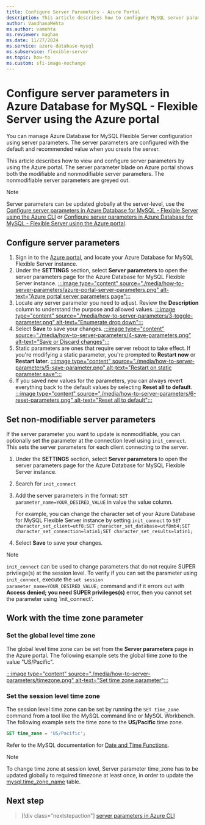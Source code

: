 ```yaml
---
title: Configure Server Parameters - Azure Portal
description: This article describes how to configure MySQL server parameters in Azure Database for MySQL - Flexible Server by using the Azure portal.
author: VandhanaMehta  
ms.author: vamehta  
ms.reviewer: maghan
ms.date: 11/27/2024
ms.service: azure-database-mysql
ms.subservice: flexible-server
ms.topic: how-to
ms.custom: sfi-image-nochange
---
```


# Configure server parameters in Azure Database for MySQL - Flexible Server using the Azure portal

You can manage Azure Database for MySQL Flexible Server configuration using server parameters. The server parameters are configured with the default and recommended value when you create the server.

This article describes how to view and configure server parameters by using the Azure portal. The server parameter blade on Azure portal shows both the modifiable and nonmodifiable server parameters. The nonmodifiable server parameters are greyed out.

> [!NOTE]  
> Server parameters can be updated globally at the server-level, use the [Configure server parameters in Azure Database for MySQL - Flexible Server using the Azure CLI](how-to-configure-server-parameters-cli.md) or [Configure server parameters in Azure Database for MySQL - Flexible Server using the Azure portal](how-to-configure-server-parameters-portal.md).

## Configure server parameters

1. Sign in to the [Azure portal](https://portal.azure.com), and locate your Azure Database for MySQL Flexible Server instance.
1. Under the **SETTINGS** section, select **Server parameters** to open the server parameters page for the Azure Database for MySQL Flexible Server instance.
[:::image type="content" source="./media/how-to-server-parameters/azure-portal-server-parameters.png" alt-text="Azure portal server parameters page":::](./media/how-to-server-parameters/azure-portal-server-parameters.png#lightbox)
1. Locate any server parameter you need to adjust. Review the **Description** column to understand the purpose and allowed values.
[:::image type="content" source="./media/how-to-server-parameters/3-toggle-parameter.png" alt-text="Enumerate drop down":::](./media/how-to-server-parameters/3-toggle-parameter.png#lightbox)
1. Select **Save** to save your changes.
[:::image type="content" source="./media/how-to-server-parameters/4-save-parameters.png" alt-text="Save or Discard changes":::](./media/how-to-server-parameters/4-save-parameters.png#lightbox)
1. Static parameters are ones that require server reboot to take effect. If you're modifying a static parameter, you're prompted to **Restart now** or **Restart later**.
[:::image type="content" source="./media/how-to-server-parameters/5-save-parameter.png" alt-text="Restart on static parameter save":::](./media/how-to-server-parameters/5-save-parameter.png#lightbox)
1. If you saved new values for the parameters, you can always revert everything back to the default values by selecting **Reset all to default**.
[:::image type="content" source="./media/how-to-server-parameters/6-reset-parameters.png" alt-text="Reset all to default":::](./media/how-to-server-parameters/6-reset-parameters.png#lightbox)

<a id="setting-non-modifiable-server-parameters"></a>

## Set non-modifiable server parameters

If the server parameter you want to update is nonmodifiable, you can optionally set the parameter at the connection level using `init_connect`. This sets the server parameters for each client connecting to the server.

1. Under the **SETTINGS** section, select **Server parameters** to open the server parameters page for the Azure Database for MySQL Flexible Server instance.
1. Search for `init_connect`
1. Add the server parameters in the format: `SET parameter_name=YOUR_DESIRED_VALUE` in value the value column.

    For example, you can change the character set of your Azure Database for MySQL Flexible Server instance by setting `init_connect` to `SET character_set_client=utf8;SET character_set_database=utf8mb4;SET character_set_connection=latin1;SET character_set_results=latin1;`
1. Select **Save** to save your changes.

> [!NOTE]  
> `init_connect` can be used to change parameters that do not require SUPER privilege(s) at the session level. To verify if you can set the parameter using `init_connect`, execute the `set session parameter_name=YOUR_DESIRED_VALUE;` command and if it errors out with **Access denied; you need SUPER privileges(s)** error, then you cannot set the parameter using `init_connect'.

<a id="working-with-the-time-zone-parameter"></a>

## Work with the time zone parameter

<a id="setting-the-global-level-time-zone"></a>

### Set the global level time zone

The global level time zone can be set from the **Server parameters** page in the Azure portal. The following example sets the global time zone to the value "US/Pacific".

[:::image type="content" source="./media/how-to-server-parameters/timezone.png" alt-text="Set time zone parameter":::](./media/how-to-server-parameters/timezone.png#lightbox)

<a id="setting-the-session-level-time-zone"></a>

### Set the session level time zone

The session level time zone can be set by running the `SET time_zone` command from a tool like the MySQL command line or MySQL Workbench. The following example sets the time zone to the **US/Pacific** time zone.

```sql
SET time_zone = 'US/Pacific';
```

Refer to the MySQL documentation for [Date and Time Functions](https://dev.mysql.com/doc/refman/5.7/en/date-and-time-functions.html#function_convert-tz).

> [!NOTE]  
> To change time zone at session level, Server parameter time_zone has to be updated globally to required timezone at least once, in order to update the [mysql.time_zone_name](https://dev.mysql.com/doc/refman/8.0/en/time-zone-support.html) table.

## Next step

> [!div class="nextstepaction"]
> [server parameters in Azure CLI](how-to-configure-server-parameters-cli.md)

